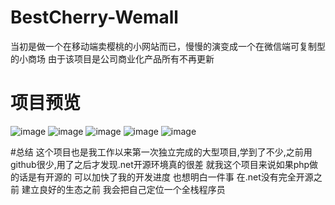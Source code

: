 # BestCherry-Wemall
当初是做一个在移动端卖樱桃的小网站而已，慢慢的演变成一个在微信端可复制型的小商场
由于该项目是公司商业化产品所有不再更新


# 项目预览
![image](https://github.com/liyunzhi1993/BestCherry-Wemall/raw/master/1.png)
![image](https://github.com/liyunzhi1993/BestCherry-Wemall/raw/master/2.png)
![image](https://github.com/liyunzhi1993/BestCherry-Wemall/raw/master/3.png)
![image](https://github.com/liyunzhi1993/BestCherry-Wemall/raw/master/4.png)
![image](https://github.com/liyunzhi1993/BestCherry-Wemall/raw/master/5.png)

#总结
这个项目也是我工作以来第一次独立完成的大型项目,学到了不少,之前用github很少,用了之后才发现.net开源环境真的很差
就我这个项目来说如果php做的话是有开源的 可以加快了我的开发进度 也想明白一件事 在.net没有完全开源之前 建立良好的生态之前 
我会把自己定位一个全栈程序员 